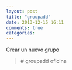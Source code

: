 ```yaml
---
layout: post
title: "groupadd"
date: 2013-12-15 16:11
comments: true
categories: 
---
```

Crear un nuevo grupo

>\# groupadd oficina

